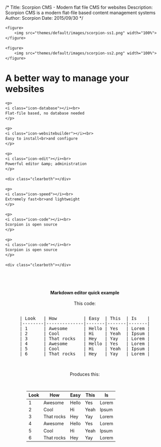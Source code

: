 /*
Title: Scorpion CMS - Modern flat file CMS for websites
Description: Scorpion CMS is a modern flat-file based content management systems
Author: Scorpion
Date: 2015/09/30
*/


<div class="bss-slides">

    <figure>
        <img src="themes/default/images/scorpion-ss1.png" width="100%">
    </figure>

    <figure>
        <img src="themes/default/images/scorpion-ss2.png" width="100%">
    </figure>

</div> 


<h1 class="indexh1">A better way to manage your websites</h1>


<div id="features">

    <p>
    <i class="icon-database"></i><br>
    Flat-file based, no database needed
    </p>

    <p>
    <i class="icon-websitebuilder"></i><br>
    Easy to install<br>and configure
    </p>

    <p>
    <i class="icon-edit"></i><br>
    Powerful editor &amp; administration
    </p>

    <div class="clearboth"></div>

    <p>
    <i class="icon-speed"></i><br>
    Extremely fast<br>and lightweight
    </p>

    <p>
    <i class="icon-code"></i><br>
    Scorpion is open source
    </p>

    <p>
    <i class="icon-code"></i><br>
    Scorpion is open source
    </p>

    <div class="clearboth"></div>

</div>

<br><br>

<div style="width:430px; padding:10px; margin:0 auto; text-align:center;">
    <b style=text-align:center;">Markdown editor quick example</b><br><br>
    This code:<br><br>
<pre>
| Look   | How          | Easy  | This  | Is    |
|--------|--------------|-------|-------|-------|
| 1      | Awesome      | Hello | Yes   | Lorem |
| 2      | Cool         | Hi    | Yeah  | Ipsum |
| 3      | That rocks   | Hey   | Yay   | Lorem |
| 4      | Awesome      | Hello | Yes   | Lorem |
| 5      | Cool         | Hi    | Yeah  | Ipsum |
| 6      | That rocks   | Hey   | Yay   | Lorem |
</pre>
</div>

<div style="width:370px; padding:10px; margin:0 auto;" markdown="1">

<p style="text-align:center;">Produces this:</p><br>


| Look   | How          | Easy  | This  | Is    |
|--------|--------------|-------|-------|-------|
| 1      | Awesome      | Hello | Yes   | Lorem |
| 2      | Cool         | Hi    | Yeah  | Ipsum |
| 3      | That rocks   | Hey   | Yay   | Lorem |
| 4      | Awesome      | Hello | Yes   | Lorem |
| 5      | Cool         | Hi    | Yeah  | Ipsum |
| 6      | That rocks   | Hey   | Yay   | Lorem |
</div>

<script>
var makeBSS=function(a,b){var c=document.querySelectorAll(a),d={},e={init:function(a,b){this.counter=0,this.el=a,this.$items=a.querySelectorAll("figure"),this.numItems=this.$items.length,b=b||{},b.auto=b.auto||!1,this.opts={auto:"undefined"==typeof b.auto?!1:b.auto,speed:"undefined"==typeof b.auto.speed?1500:b.auto.speed,pauseOnHover:"undefined"==typeof b.auto.pauseOnHover?!1:b.auto.pauseOnHover,fullScreen:"undefined"==typeof b.fullScreen?!1:b.fullScreen,swipe:"undefined"==typeof b.swipe?!1:b.swipe},this.$items[0].classList.add("bss-show"),this.injectControls(a),this.addEventListeners(a),this.opts.auto&&this.autoCycle(this.el,this.opts.speed,this.opts.pauseOnHover),this.opts.fullScreen&&this.addFullScreen(this.el),this.opts.swipe&&this.addSwipe(this.el)},showCurrent:function(a){this.counter=a>0?this.counter+1===this.numItems?0:this.counter+1:this.counter-1<0?this.numItems-1:this.counter-1,[].forEach.call(this.$items,function(a){a.classList.remove("bss-show")}),this.$items[this.counter].classList.add("bss-show")},injectControls:function(a){var b=document.createElement("span"),c=document.createElement("span"),d=document.createDocumentFragment();b.classList.add("bss-prev"),c.classList.add("bss-next"),b.innerHTML="&laquo;",c.innerHTML="&raquo;",d.appendChild(b),d.appendChild(c),a.appendChild(d)},addEventListeners:function(a){var b=this;a.querySelector(".bss-next").addEventListener("click",function(){b.showCurrent(1)},!1),a.querySelector(".bss-prev").addEventListener("click",function(){b.showCurrent(-1)},!1),a.onkeydown=function(a){a=a||window.event,37===a.keyCode?b.showCurrent(-1):39===a.keyCode&&b.showCurrent(1)}},autoCycle:function(a,b,c){var d=this,e=window.setInterval(function(){d.showCurrent(1)},b);c&&(a.addEventListener("mouseover",function(){e=clearInterval(e)},!1),a.addEventListener("mouseout",function(){e=window.setInterval(function(){d.showCurrent(1)},b)},!1))},addFullScreen:function(a){var b=this,c=document.createElement("span");c.classList.add("bss-fullscreen"),a.appendChild(c),a.querySelector(".bss-fullscreen").addEventListener("click",function(){b.toggleFullScreen(a)},!1)},addSwipe:function(a){var b=this,c=new Hammer(a);c.on("swiperight",function(){b.showCurrent(-1)}),c.on("swipeleft",function(){b.showCurrent(1)})},toggleFullScreen:function(a){document.fullscreenElement||document.mozFullScreenElement||document.webkitFullscreenElement||document.msFullscreenElement?document.exitFullscreen?document.exitFullscreen():document.msExitFullscreen?document.msExitFullscreen():document.mozCancelFullScreen?document.mozCancelFullScreen():document.webkitExitFullscreen&&document.webkitExitFullscreen():document.documentElement.requestFullscreen?a.requestFullscreen():document.documentElement.msRequestFullscreen?a.msRequestFullscreen():document.documentElement.mozRequestFullScreen?a.mozRequestFullScreen():document.documentElement.webkitRequestFullscreen&&a.webkitRequestFullscreen(a.ALLOW_KEYBOARD_INPUT)}};[].forEach.call(c,function(a){d=Object.create(e),d.init(a,b)})};
makeBSS('.bss-slides');
</script>